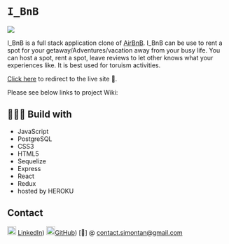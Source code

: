 # `I_BnB`

<img src=https://imgur.com/Z83GBCe.png>

I_BnB is a full stack application clone of [AirBnB](https://airbnb.com). I_BnB can be use to rent a spot for your getaway/Adventures/vacation away from your busy life. You can host a spot, rent a spot, leave reviews to let other knows what your experiences like. It is best used for toruism activities.

[Click here](https://h-f-r.herokuapp.com/) to redirect to the live site 🔗.

Please see below links to project Wiki:

## 👨🏽‍💻 Build with 
* JavaScript
* PostgreSQL
* CSS3
* HTML5
* Sequelize
* Express
* React
* Redux
* hosted by HEROKU

## Contact
<img src=https://i.imgur.com/2ffGJqj.png width=20> [LinkedIn](https://www.linkedin.com/in/simonmtan/))
<img src=https://i.imgur.com/w9xwrCT.png width=20>[GitHub](https://github.com/SimonMTan))
[📧] @ contact.simontan@gmail.com
